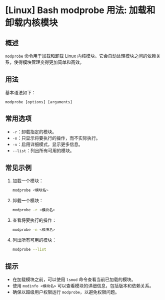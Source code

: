 # [Linux] Bash modprobe 用法: 加载和卸载内核模块

## 概述
`modprobe` 命令用于加载和卸载 Linux 内核模块。它会自动处理模块之间的依赖关系，使得模块管理变得更加简单和高效。

## 用法
基本语法如下：
```
modprobe [options] [arguments]
```

## 常用选项
- `-r`：卸载指定的模块。
- `-n`：只显示将要执行的操作，而不实际执行。
- `-v`：启用详细模式，显示更多信息。
- `--list`：列出所有可用的模块。

## 常见示例
1. 加载一个模块：
   ```bash
   modprobe <模块名>
   ```

2. 卸载一个模块：
   ```bash
   modprobe -r <模块名>
   ```

3. 查看将要执行的操作：
   ```bash
   modprobe -n <模块名>
   ```

4. 列出所有可用的模块：
   ```bash
   modprobe --list
   ```

## 提示
- 在加载模块之前，可以使用 `lsmod` 命令查看当前已加载的模块。
- 使用 `modinfo <模块名>` 可以查看模块的详细信息，包括版本和依赖关系。
- 确保以超级用户权限运行 `modprobe`，以避免权限问题。